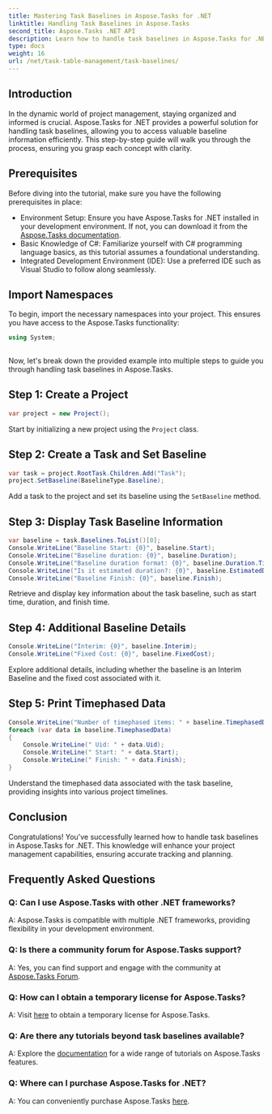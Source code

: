 ```yaml
---
title: Mastering Task Baselines in Aspose.Tasks for .NET
linktitle: Handling Task Baselines in Aspose.Tasks
second_title: Aspose.Tasks .NET API
description: Learn how to handle task baselines in Aspose.Tasks for .NET with this comprehensive tutorial. Enhance your project management skills today!
type: docs
weight: 16
url: /net/task-table-management/task-baselines/
---
```

## Introduction
In the dynamic world of project management, staying organized and informed is crucial. Aspose.Tasks for .NET provides a powerful solution for handling task baselines, allowing you to access valuable baseline information efficiently. This step-by-step guide will walk you through the process, ensuring you grasp each concept with clarity.
## Prerequisites
Before diving into the tutorial, make sure you have the following prerequisites in place:
- Environment Setup: Ensure you have Aspose.Tasks for .NET installed in your development environment. If not, you can download it from the [Aspose.Tasks documentation](https://reference.aspose.com/tasks/net/).
- Basic Knowledge of C#: Familiarize yourself with C# programming language basics, as this tutorial assumes a foundational understanding.
- Integrated Development Environment (IDE): Use a preferred IDE such as Visual Studio to follow along seamlessly.
## Import Namespaces
To begin, import the necessary namespaces into your project. This ensures you have access to the Aspose.Tasks functionality:
```csharp
using System;
    
```
Now, let's break down the provided example into multiple steps to guide you through handling task baselines in Aspose.Tasks.
## Step 1: Create a Project
```csharp
var project = new Project();
```
Start by initializing a new project using the `Project` class.
## Step 2: Create a Task and Set Baseline
```csharp
var task = project.RootTask.Children.Add("Task");
project.SetBaseline(BaselineType.Baseline);
```
Add a task to the project and set its baseline using the `SetBaseline` method.
## Step 3: Display Task Baseline Information
```csharp
var baseline = task.Baselines.ToList()[0];
Console.WriteLine("Baseline Start: {0}", baseline.Start);
Console.WriteLine("Baseline duration: {0}", baseline.Duration);
Console.WriteLine("Baseline duration format: {0}", baseline.Duration.TimeUnit);
Console.WriteLine("Is it estimated duration?: {0}", baseline.EstimatedDuration);
Console.WriteLine("Baseline Finish: {0}", baseline.Finish);
```
Retrieve and display key information about the task baseline, such as start time, duration, and finish time.
## Step 4: Additional Baseline Details
```csharp
Console.WriteLine("Interim: {0}", baseline.Interim);
Console.WriteLine("Fixed Cost: {0}", baseline.FixedCost);
```
Explore additional details, including whether the baseline is an Interim Baseline and the fixed cost associated with it.
## Step 5: Print Timephased Data
```csharp
Console.WriteLine("Number of timephased items: " + baseline.TimephasedData.Count);
foreach (var data in baseline.TimephasedData)
{
    Console.WriteLine(" Uid: " + data.Uid);
    Console.WriteLine(" Start: " + data.Start);
    Console.WriteLine(" Finish: " + data.Finish);
}
```
Understand the timephased data associated with the task baseline, providing insights into various project timelines.
## Conclusion
Congratulations! You've successfully learned how to handle task baselines in Aspose.Tasks for .NET. This knowledge will enhance your project management capabilities, ensuring accurate tracking and planning.
## Frequently Asked Questions
### Q: Can I use Aspose.Tasks with other .NET frameworks?
A: Aspose.Tasks is compatible with multiple .NET frameworks, providing flexibility in your development environment.
### Q: Is there a community forum for Aspose.Tasks support?
A: Yes, you can find support and engage with the community at [Aspose.Tasks Forum](https://forum.aspose.com/c/tasks/15).
### Q: How can I obtain a temporary license for Aspose.Tasks?
A: Visit [here](https://purchase.aspose.com/temporary-license/) to obtain a temporary license for Aspose.Tasks.
### Q: Are there any tutorials beyond task baselines available?
A: Explore the [documentation](https://reference.aspose.com/tasks/net/) for a wide range of tutorials on Aspose.Tasks features.
### Q: Where can I purchase Aspose.Tasks for .NET?
A: You can conveniently purchase Aspose.Tasks [here](https://purchase.aspose.com/buy).
